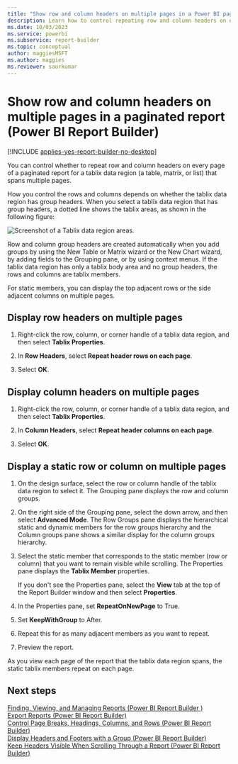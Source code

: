 ```yaml
---
title: "Show row and column headers on multiple pages in a Power BI paginated report | Microsoft Docs"
description: Learn how to control repeating row and column headers on every page of a paginated report for a tablix data region that spans multiple pages in Power BI Report Builder.
ms.date: 10/03/2023
ms.service: powerbi
ms.subservice: report-builder
ms.topic: conceptual
author: maggiesMSFT
ms.author: maggies
ms.reviewer: saurkumar
---
```


# Show row and column headers on multiple pages in a paginated report (Power BI Report Builder)

[!INCLUDE [applies-yes-report-builder-no-desktop](../../includes/applies-yes-report-builder-no-desktop.md)]

  You can control whether to repeat row and column headers on every page of a paginated report for a tablix data region (a table, matrix, or list) that spans multiple pages.
  
 How you control the rows and columns depends on whether the tablix data region has group headers. When you select a tablix data region that has group headers, a dotted line shows the tablix areas, as shown in the following figure:  
  
 ![Screenshot of a Tablix data region areas.](mediatablix-areas.gif "Screenshot of a Tablix data region areas")  
  
 Row and column group headers are created automatically when you add groups by using the New Table or Matrix wizard or the New Chart wizard, by adding fields to the Grouping pane, or by using context menus. If the tablix data region has only a tablix body area and no group headers, the rows and columns are tablix members.  
  
 For static members, you can display the top adjacent rows or the side adjacent columns on multiple pages.  
  
## Display row headers on multiple pages  
  
1. Right-click the row, column, or corner handle of a tablix data region, and then select **Tablix Properties**.  
  
1. In **Row Headers**, select **Repeat header rows on each page**.  
  
1. Select **OK**.
  
## Display column headers on multiple pages  
  
1. Right-click the row, column, or corner handle of a tablix data region, and then select **Tablix Properties**.  
  
1. In **Column Headers**, select **Repeat header columns on each page**.  
  
1. Select **OK**.
  
## Display a static row or column on multiple pages  
  
1. On the design surface, select the row or column handle of the tablix data region to select it. The Grouping pane displays the row and column groups.  
  
1. On the right side of the Grouping pane, select the down arrow, and then select **Advanced Mode**. The Row Groups pane displays the hierarchical static and dynamic members for the row groups hierarchy and the Column groups pane shows a similar display for the column groups hierarchy.  
  
1. Select the static member that corresponds to the static member (row or column) that you want to remain visible while scrolling. The Properties pane displays the **Tablix Member** properties.  
  
     If you don't see the Properties pane, select the **View** tab at the top of the Report Builder window and then select **Properties**.  
  
1. In the Properties pane, set **RepeatOnNewPage** to True.  
  
1. Set **KeepWithGroup** to After.  
  
1. Repeat this for as many adjacent members as you want to repeat.  
  
1. Preview the report.  
  
 As you view each page of the report that the tablix data region spans, the static tablix members repeat on each page.  
  
## Next steps  
 [Finding, Viewing, and Managing Reports &#40;Power BI Report Builder &#41;](/sql/reporting-services/report-builder/finding-viewing-and-managing-reports-report-builder-and-ssrs)   
 [Export Reports &#40;Power BI Report Builder&#41;](../../paginated-reports/report-builder/export-reports-report-builder.md)   
 [Control Page Breaks, Headings, Columns, and Rows &#40;Power BI Report Builder&#41;](../../paginated-reports/report-design/control-page-breaks-headings-columns-rows-report-builder.md)   
 [Display Headers and Footers with a Group &#40;Power BI Report Builder&#41;](../../paginated-reports/report-design/display-headers-footers-with-group-report-builder-service.md)   
 [Keep Headers Visible When Scrolling Through a Report &#40;Power BI Report Builder&#41;](../../paginated-reports/report-design/keep-headers-visible-when-scrolling-through-report-report-builder-service.md)  
  
  
